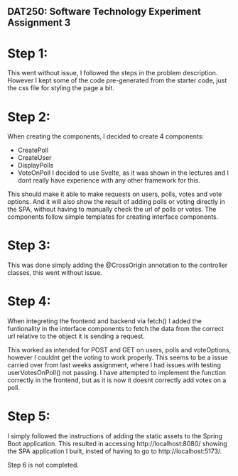 ## DAT250: Software Technology Experiment Assignment 3

# Step 1:

This went without issue, I followed the steps in the problem description. However I kept some of the code pre-generated from the starter code, just the css file for styling the page a bit.

# Step 2:

When creating the components, I decided to create 4 components:
- CreatePoll
- CreateUser
- DisplayPolls
- VoteOnPoll
I decided to use Svelte, as it was shown in the lectures and I dont really have experience with any other framework for this.

This should make it able to make requests on users, polls, votes and vote options. And it will also show the result of adding polls or voting directly in the SPA, without having to manually check the url of polls or votes. The components follow simple templates for creating interface components.

# Step 3:

This was done simply adding the @CrossOrigin annotation to the controller classes, this went without issue.

# Step 4:

When integreting the frontend and backend via fetch() I added the funtionality in the interface components to fetch the data from the correct url relative to the object it is sending a request.

This worked as intended for POST and GET on users, polls and voteOptions, however I couldnt get the voting to work properly. This seems to be a issue carried over from last weeks assignment, where I had issues with testing userVotesOnPoll() not passing. I have attempted to implement the function correctly in the frontend, but as it is now it doesnt correctly add votes on a poll.

# Step 5:

I simply followed the instructions of adding the static assets to the Spring Boot application. This resulted in accessing http://localhost:8080/ showing the SPA application I built, insted of having to go to http://localhost:5173/.

Step 6 is not completed.
